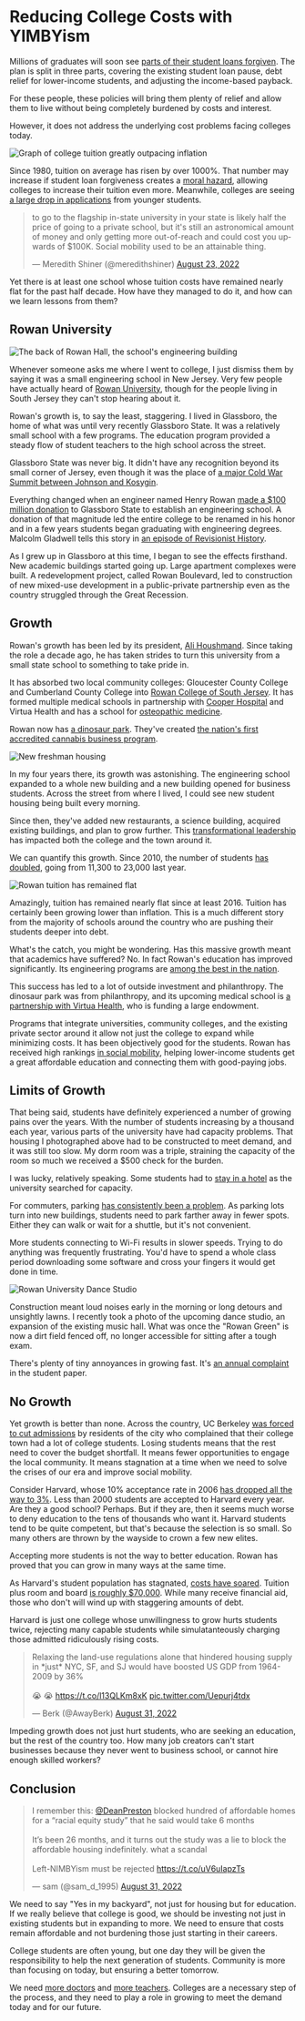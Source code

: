 <!--
    fleker.medium.com
    Image:
    Description:
        TBD
-->

# Reducing College Costs with YIMBYism

<!-- TODO Discmlaimer -->

Millions of graduates will soon see [parts of their student loans forgiven](https://studentaid.gov/debt-relief-announcement/). The plan is split in three parts, covering the existing student loan pause, debt relief for lower-income students, and adjusting the income-based payback.

For these people, these policies will bring them plenty of relief and allow them to live without being completely burdened by costs and interest.

However, it does not address the underlying cost problems facing colleges today.

![Graph of college tuition greatly outpacing inflation](collegepricetime.jpg)

Since 1980, tuition on average has risen by over 1000%. That number may increase if student loan forgiveness creates a [moral hazard](https://www.forbes.com/sites/robertfarrington/2019/06/25/the-moral-hazard-of-student-loan-forgiveness/?sh=17385e90364c), allowing colleges to increase their tuition even more. Meanwhile, colleges are seeing [a large drop in applications](https://thehill.com/changing-america/enrichment/education/3596211-why-a-growing-number-of-young-americans-arent-interested-in-college/) from younger students.

<!-- https://twitter.com/meredithshiner/status/1562191218389716993 -->
<blockquote class="twitter-tweet"><p lang="en" dir="ltr">to go to the flagship in-state university in your state is likely half the price of going to a private school, but it&#39;s still an astronomical amount of money and only getting more out-of-reach and could cost you upwards of $100K. Social mobility used to be an attainable thing.</p>&mdash; Meredith Shiner (@meredithshiner) <a href="https://twitter.com/meredithshiner/status/1562191218389716993?ref_src=twsrc%5Etfw">August 23, 2022</a></blockquote> <script async src="https://platform.twitter.com/widgets.js" charset="utf-8"></script>

Yet there is at least one school whose tuition costs have remained nearly flat for the past half decade. How have they managed to do it, and how can we learn lessons from them?

## Rowan University

![The back of Rowan Hall, the school's engineering building](rowan_hall.jpg)

Whenever someone asks me where I went to college, I just dismiss them by saying it was a small engineering school in New Jersey. Very few people have actually heard of [Rowan University](https://en.wikipedia.org/wiki/Rowan_University), though for the people living in South Jersey they can't stop hearing about it.

Rowan's growth is, to say the least, staggering. I lived in Glassboro, the home of what was until very recently Glassboro State. It was a relatively small school with a few programs. The education program provided a steady flow of student teachers to the high school across the street.

Glassboro State was never big. It didn't have any recognition beyond its small corner of Jersey, even though it was the place of [a major Cold War Summit between Johnson and Kosygin](https://en.wikipedia.org/wiki/Glassboro_Summit_Conference).

Everything changed when an engineer named Henry Rowan [made a $100 million donation](https://www.goodreads.com/en/book/show/31345289) to Glassboro State to establish an engineering school. A donation of that magnitude led the entire college to be renamed in his honor and in a few years students began graduating with engineering degrees. Malcolm Gladwell tells this story in [an episode of Revisionist History](https://www.pushkin.fm/podcasts/revisionist-history/my-little-hundred-million).

As I grew up in Glassboro at this time, I began to see the effects firsthand. New academic buildings started going up. Large apartment complexes were built. A redevelopment project, called Rowan Boulevard, led to construction of new mixed-use development in a public-private partnership even as the country struggled through the Great Recession.

## Growth

Rowan's growth has been led by its president, [Ali Houshmand](https://sites.rowan.edu/president/biography.html). Since taking the role a decade ago, he has taken strides to turn this university from a small state school to something to take pride in.

It has absorbed two local community colleges: Gloucester County College and Cumberland County College into [Rowan College of South Jersey](https://en.wikipedia.org/wiki/Rowan_College_of_South_Jersey). It has formed multiple medical schools in partnership with [Cooper Hospital](https://en.wikipedia.org/wiki/Cooper_Medical_School_of_Rowan_University) and Virtua Health and has a school for [osteopathic medicine](https://en.wikipedia.org/wiki/Rowan_University_School_of_Osteopathic_Medicine).

Rowan now has [a dinosaur park](https://patch.com/new-jersey/gloucestertownship/73m-nj-fossil-park-will-shed-light-end-dinosaur-era). They've created [the nation's first accredited cannabis business program](https://business.rowan.edu/graduate-programs/programs/mba-program/concentrations1/master-of-business-administration-cannabis-commercialization.html).

![New freshman housing](dorms.jpg)

In my four years there, its growth was astonishing. The engineering school expanded to a whole new building and a new building opened for business students. Across the street from where I lived, I could see new student housing being built every morning.

Since then, they've added new restaurants, a science building, acquired existing buildings, and plan to grow further. This [transformational leadership](https://www.roi-nj.com/2022/08/24/roi-influencers/higher-education/2022-higher-education/top-presidents/roi-influencers-higher-education-2022-ali-houshmand-3/) has impacted both the college and the town around it.

We can quantify this growth. Since 2010, the number of students [has doubled](https://today.rowan.edu/news/2022/08/proud-to-be-third-fastest-growing.html), going from 11,300 to 23,000 last year.

![Rowan tuition has remained flat](rowanpricetime.jpeg)

Amazingly, tuition has remained nearly flat since at least 2016. Tuition has certainly been growing lower than inflation. This is a much different story from the majority of schools around the country who are pushing their students deeper into debt.

What's the catch, you might be wondering. Has this massive growth meant that academics have suffered? No. In fact Rowan's education has improved significantly. Its engineering programs are [among the best in the nation](https://today.rowan.edu/news/2020/09/rowan-engineering-ranks-17-nationally.html).

This success has led to a lot of outside investment and philanthropy. The dinosaur park was from philanthropy, and its upcoming medical school is [a partnership with Virtua Health](https://today.rowan.edu/news/2022/01/rowan-virtua-health-to-create-new-academic-health-system.html), who is funding a large endowment.

Programs that integrate universities, community colleges, and the existing private sector around it allow not just the college to expand while minimizing costs. It has been objectively good for the students. Rowan has received high rankings [in social mobility](https://www.businesswire.com/news/home/20170111005039/en/Rowan-University-is-Selected-as-CollegeNET%E2%80%99s-First-Social-Mobility-Innovator-for-2017), helping lower-income students get a great affordable education and connecting them with good-paying jobs.

## Limits of Growth

That being said, students have definitely experienced a number of growing pains over the years. With the number of students increasing by a thousand each year, various parts of the university have had capacity problems. That housing I photographed above had to be constructed to meet demand, and it was still too slow. My dorm room was a triple, straining the capacity of the room so much we received a $500 check for the burden.

I was lucky, relatively speaking. Some students had to [stay in a hotel](https://www.thewhitonline.com/2019/09/news/rowans-rising-student-population-causes-housing-crisis-for-some/) as the university searched for capacity.

For commuters, parking [has consistently been a problem](https://www.thewhitonline.com/2018/09/news/parking-problems-cause-frustration-across-campus/). As parking lots turn into new buildings, students need to park farther away in fewer spots. Either they can walk or wait for a shuttle, but it's not convenient.

More students connecting to Wi-Fi results in slower speeds. Trying to do anything was frequently frustrating. You'd have to spend a whole class period downloading some software and cross your fingers it would get done in time.

![Rowan University Dance Studio](dance.jpg)

Construction meant loud noises early in the morning or long detours and unsightly lawns. I recently took a photo of the upcoming dance studio, an expansion of the existing music hall. What was once the "Rowan Green" is now a dirt field fenced off, no longer accessible for sitting after a tough exam.

There's plenty of tiny annoyances in growing fast. It's [an annual complaint](https://www.thewhitonline.com/2021/03/opinion/editorial-the-price-we-pay-for-expansion/) in the student paper.

## No Growth

Yet growth is better than none. Across the country, UC Berkeley [was forced to cut admissions](https://timesofsandiego.com/education/2022/03/05/uc-berkeley-enrollment-capped-by-local-residents-lawsuit-but-few-students-are-turned-away/) by residents of the city who complained that their college town had a lot of college students. Losing students means that the rest need to cover the budget shortfall. It means fewer opportunities to engage the local community. It means stagnation at a time when we need to solve the crises of our era and improve social mobility.

Consider Harvard, whose 10% acceptance rate in 2006 [has dropped all the way to 3%](https://www.thecrimson.com/article/2022/4/1/admissions-class-of-2026/). Less than 2000 students are accepted to Harvard every year. Are they a good school? Perhaps. But if they are, then it seems much worse to deny education to the tens of thousands who want it. Harvard students tend to be quite competent, but that's because the selection is so small. So many others are thrown by the wayside to crown a few new elites.

Accepting more students is not the way to better education. Rowan has proved that you can grow in many ways at the same time.

As Harvard's student population has stagnated, [costs have soared](https://www.businessinsider.com/how-the-cost-of-harvard-has-changed-throughout-the-years2019-6). Tuition plus room and board [is roughly $70,000](https://www.thecrimson.com/article/2019/3/29/2019-20-tuition-rise/). While many receive financial aid, those who don't will wind up with staggering amounts of debt.

Harvard is just one college whose unwillingness to grow hurts students twice, rejecting many capable students while simulatanteously charging those admitted ridiculously rising costs.

<blockquote class="twitter-tweet"><p lang="en" dir="ltr">Relaxing the land-use regulations alone that hindered housing supply in *just* NYC, SF, and SJ would have boosted US GDP from 1964-2009 by 36% <br><br>😭 😭 <a href="https://t.co/l13QLKm8xK">https://t.co/l13QLKm8xK</a> <a href="https://t.co/Uepurj4tdx">pic.twitter.com/Uepurj4tdx</a></p>&mdash; Berk (@AwayBerk) <a href="https://twitter.com/AwayBerk/status/1565061146524237825?ref_src=twsrc%5Etfw">August 31, 2022</a></blockquote> <script async src="https://platform.twitter.com/widgets.js" charset="utf-8"></script>

Impeding growth does not just hurt students, who are seeking an education, but the rest of the country too. How many job creators can't start businesses because they never went to business school, or cannot hire enough skilled workers?

## Conclusion

<blockquote class="twitter-tweet"><p lang="en" dir="ltr">I remember this: <a href="https://twitter.com/DeanPreston?ref_src=twsrc%5Etfw">@DeanPreston</a> blocked hundred of affordable homes for a “racial equity study” that he said would take 6 months<br><br>It’s been 26 months, and it turns out the study was a lie to block the affordable housing indefinitely. what a scandal<br><br>Left-NIMBYism must be rejected <a href="https://t.co/uV6uIapzTs">https://t.co/uV6uIapzTs</a></p>&mdash; sam (@sam_d_1995) <a href="https://twitter.com/sam_d_1995/status/1565026081400180736?ref_src=twsrc%5Etfw">August 31, 2022</a></blockquote> <script async src="https://platform.twitter.com/widgets.js" charset="utf-8"></script>

We need to say "Yes in my backyard", not just for housing but for education. If we really believe that college is good, we should be investing not just in existing students but in expanding to more. We need to ensure that costs remain affordable and not burdening those just starting in their careers.

College students are often young, but one day they will be given the responsibility to help the next generation of students. Community is more than focusing on today, but ensuring a better tomorrow.

We need [more doctors](https://www.ama-assn.org/practice-management/sustainability/doctor-shortages-are-here-and-they-ll-get-worse-if-we-don-t-act) and [more teachers](https://www.washingtonpost.com/education/2022/08/03/school-teacher-shortage/). Colleges are a necessary step of the process, and they need to play a role in growing to meet the demand today and for our future.
